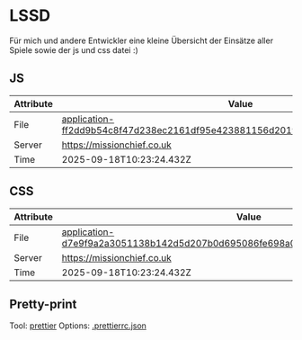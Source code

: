 # LSSD

Für mich und andere Entwickler eine kleine Übersicht der Einsätze aller Spiele sowie der js und css datei :)

<!-- automated -->

## JS

| Attribute | Value                                                                                                                                                                                                |
| --------- | ---------------------------------------------------------------------------------------------------------------------------------------------------------------------------------------------------- |
| File      | [application-ff2dd9b54c8f47d238ec2161df95e423881156d2019a6dda5554c4cf4ddeb61f.js](https://missionchief.co.uk/assets/application-ff2dd9b54c8f47d238ec2161df95e423881156d2019a6dda5554c4cf4ddeb61f.js) |
| Server    | https://missionchief.co.uk                                                                                                                                                                           |
| Time      | 2025-09-18T10:23:24.432Z                                                                                                                                                                             |

## CSS

| Attribute | Value                                                                                                                                                                                                  |
| --------- | ------------------------------------------------------------------------------------------------------------------------------------------------------------------------------------------------------ |
| File      | [application-d7e9f9a2a3051138b142d5d207b0d695086fe698a0043aca41bc83a6d45dc075.css](https://missionchief.co.uk/assets/application-d7e9f9a2a3051138b142d5d207b0d695086fe698a0043aca41bc83a6d45dc075.css) |
| Server    | https://missionchief.co.uk                                                                                                                                                                             |
| Time      | 2025-09-18T10:23:24.432Z                                                                                                                                                                               |

## Pretty-print

Tool: [prettier](https://prettier.io)
Options: [.prettierrc.json](./.prettierrc.json)

<!-- /automated -->
